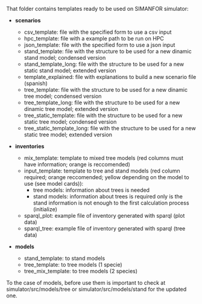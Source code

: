 That folder contains templates ready to be used on SIMANFOR simulator:  
  
* **scenarios**
  * csv_template: file with the specified form to use a csv input
  * hpc_template: file with a example path to be run on HPC
  * json_template: file with the specified form to use a json input
  * stand_template: file with the structure to be used for a new dinamic stand model; condensed version
  * stand_template_long: file with the structure to be used for a new static stand model; extended version  
  * template_explained: file with explanations to build a new scenario file (spanish)  
  * tree_template: file with the structure to be used for a new dinamic tree model; condensed version
  * tree_template_long: file with the structure to be used for a new dinamic tree model; extended version  
  * tree_static_template: file with the structure to be used for a new static tree model; condensed version
  * tree_static_template_long: file with the structure to be used for a new static tree model; extended version
   
* **inventories**
  * mix_template: template to mixed tree models (red columns must have information; orange is reccomended)
  * input_template: template to tree and stand models (red column required; orange reccomended; yellow depending on the model to use (see model cards)):  
    * tree models: information about trees is needed
    * stand models: information about trees is required only is the stand information is not enough to the first calculation process (initialize)
  * sparql_plot: example file of inventory generated with sparql (plot data)
  * sparql_tree: example file of inventory generated with sparql (tree data)
* **models**
  * stand_template: to stand models
  * tree_template: to tree models (1 specie)
  * tree_mix_template: to tree models (2 species)  
  
To the case of models, before use them is important to check at simulator/src/models/tree or simulator/src/models/stand for the updated one.  
